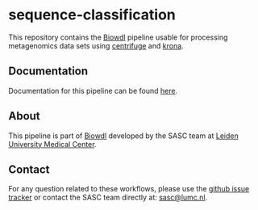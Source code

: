 # sequence-classification

This repository contains the [Biowdl](https://github.com/biowdl) pipeline
usable for processing metagenomics data sets
using [centrifuge](https://github.com/infphilo/centrifuge) and
[krona](https://github.com/marbl/Krona).

## Documentation

Documentation for this pipeline can be
found [here](https://biowdl.github.io/sequence-classification).

## About
This pipeline is part of [Biowdl](https://github.com/biowdl) developed by the
SASC team at [Leiden University Medical Center](https://www.lumc.nl/).

## Contact
<p>
  <!-- Obscure e-mail address for spammers -->
For any question related to these workflows, please use the
<a href="https://github.com/biowdl/sequence-classification/issues">github issue tracker</a>
or contact the SASC team directly at: 
<a href="&#109;&#97;&#105;&#108;&#116;&#111;&#58;&#115;&#97;&#115;&#99;&#64;&#108;&#117;&#109;&#99;&#46;&#110;&#108;">
&#115;&#97;&#115;&#99;&#64;&#108;&#117;&#109;&#99;&#46;&#110;&#108;</a>.
</p>
